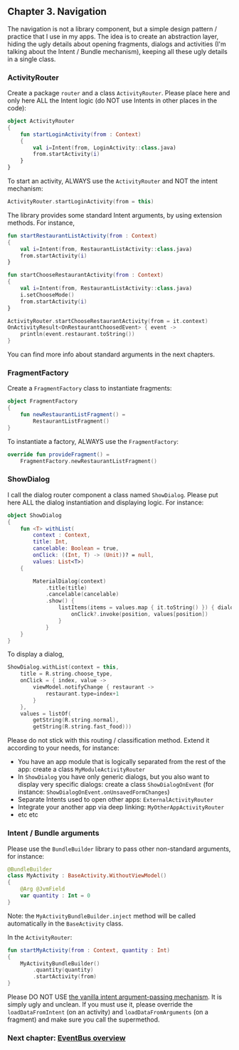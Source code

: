 ## Chapter 3. Navigation

The navigation is not a library component, but a simple design pattern / practice that I use in my apps. The idea is to create an abstraction layer, hiding the ugly details about opening fragments, dialogs and activities (I'm talking about the Intent / Bundle mechanism), keeping all these ugly details in a single class.

### ActivityRouter

Create a package ``router`` and a class ``ActivityRouter``. Please place here and only here ALL the Intent logic (do NOT use Intents in other places in the code):

```kotlin
object ActivityRouter
{
    fun startLoginActivity(from : Context)
    {
        val i=Intent(from, LoginActivity::class.java)
        from.startActivity(i)
    }
}
```

To start an activity, ALWAYS use the ``ActivityRouter`` and NOT the intent mechanism:
```kotlin
ActivityRouter.startLoginActivity(from = this)
```

The library provides some standard Intent arguments, by using extension methods. For instance,

```kotlin
fun startRestaurantListActivity(from : Context)
{
    val i=Intent(from, RestaurantListActivity::class.java)
    from.startActivity(i)
}

fun startChooseRestaurantActivity(from : Context)
{
    val i=Intent(from, RestaurantListActivity::class.java)
    i.setChooseMode()
    from.startActivity(i)
}
```

```kotlin
ActivityRouter.startChooseRestaurantActivity(from = it.context)
OnActivityResult<OnRestaurantChoosedEvent> { event ->
    println(event.restaurant.toString())
}
```

You can find more info about standard arguments in the next chapters.

### FragmentFactory

Create a ``FragmentFactory`` class to instantiate fragments:

```kotlin
object FragmentFactory
{
    fun newRestaurantListFragment() =
        RestaurantListFragment()
}
```

To instantiate a factory, ALWAYS use the ``FragmentFactory``:

```kotlin
override fun provideFragment() =
    FragmentFactory.newRestaurantListFragment()
```

### ShowDialog

I call the dialog router component a class named ``ShowDialog``. Please put here ALL the dialog instantiation and displaying logic. For instance:

```kotlin
object ShowDialog
{
    fun <T> withList(
        context : Context,
        title: Int,
        cancelable: Boolean = true,
        onClick: ((Int, T) -> (Unit))? = null,
        values: List<T>)
    {

        MaterialDialog(context)
            .title(title)
            .cancelable(cancelable)
            .show() {
                listItems(items = values.map { it.toString() }) { dialog, position, text ->
                    onClick?.invoke(position, values[position])
                }
            }
    }
}
```

To display a dialog,

```kotlin
ShowDialog.withList(context = this,
    title = R.string.choose_type,
    onClick = { index, value ->
        viewModel.notifyChange { restaurant ->
            restaurant.type=index+1
        }
    },
    values = listOf(
        getString(R.string.normal),
        getString(R.string.fast_food)))
```

Please do not stick with this routing / classification method. Extend it according to your needs, for instance:

- You have an app module that is logically separated from the rest of the app: create a class ``MyModuleActivityRouter``
- In ``ShowDialog`` you have only generic dialogs, but you also want to display very specific dialogs: create a class ``ShowDialogOnEvent`` (for instance: ``ShowDialogOnEvent.onUnsavedFormChanges``)
- Separate Intents used to open other apps: ``ExternalActivityRouter``
- Integrate your another app via deep linking: ``MyOtherAppActivityRouter``
- etc etc

### Intent / Bundle arguments

Please use the ``BundleBuilder`` library to pass other non-standard arguments, for instance:

```kotlin
@BundleBuilder
class MyActivity : BaseActivity.WithoutViewModel()
{
    @Arg @JvmField
    var quantity : Int = 0
}
```

Note: the ``MyActivityBundleBuilder.inject`` method will be called automatically in the ``BaseActivity`` class.

In the ``ActivityRouter``:

```kotlin
fun startMyActivity(from : Context, quantity : Int)
{
    MyActivityBundleBuilder()
        .quantity(quantity)
        .startActivity(from)
}
```

Please DO NOT USE [the vanilla intent argument-passing mechanism](https://stackoverflow.com/a/2091482/11536597). It is simply ugly and unclean. If you must use it, please override the ``loadDataFromIntent`` (on an activity) and ``loadDataFromArguments`` (on a fragment) and make sure you call the supermethod.

### Next chapter: [EventBus overview](https://github.com/andob/DobDroidMVVM/blob/master/tutorial/eventbus.md)
